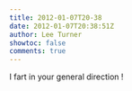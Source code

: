 ```yaml
---
title: 2012-01-07T20-38
date: 2012-01-07T20:38:51Z
author: Lee Turner
showtoc: false
comments: true
---
```


I fart in your general direction !

